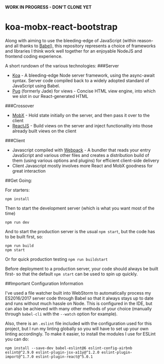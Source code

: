 **WORK IN PROGRESS - DON'T CLONE YET**

# koa-mobx-react-bootstrap

Along with aiming to use the bleeding-edge of JavaScript (within reason- and all thanks to [Babel](https://babeljs.io/)), this repository represents a choice of frameworks and libraries I think work well together for an enjoyable NodeJS and frontend coding experience.

A short rundown of the various technologies:
###Server
- [Koa](http://koajs.com/) - A bleeding-edge Node server framework, using the async-await syntax. Server code compiled back to a widely adopted standard of JavaScript using Babel.
- [Pug](https://github.com/pugjs) (formerly Jade) for views - Concise HTML view engine, into which we slot in our React-generated HTML

###Crossover
- [MobX](https://github.com/mobxjs/mobx "MobX") - Hold state initially on the server, and then pass it over to the client
- [ReactJS](https://facebook.github.io/react/) - Build views on the server and inject functionality into those already built views on the client

###Client
- Javascript compiled with [Webpack](https://webpack.github.io/) - A bundler that reads your entry JavaScript and various other files and creates a distribution build of them (using various options and plugins) for efficient client-side delivery
- Client Javascript mostly involves more React and MobX goodness for great interaction

##Get Going:

For starters:

```
npm install
```

Then to start the development server (which is what you want most of the time)

```
npm run dev
```

And to start the production server is the usual `npm start`, but the code has to be built first, so:
```
npm run build
npm start
```
Or for quick production testing `npm run buildstart`

Before deployment to a production server, your code should always be built first- so that the default `npm start` can be used to spin up quickly.

##Important Configuration Information

I've used a file watcher built into WebStorm to automatically process my ES2016/2017 server code through Babel so that it always stays up to date and runs without much hassle on Node. This is configured in the IDE, but can also be achieved with many other methods of your choice (manually through `babel-cli` with the `--watch` option for example).

Also, there is an `.eslint` file included with the configuration used for this project, but I run my linting globally so you will have to set up your own linting accordingly. To make it easier, to install the modules I use for ESLint you can do: 

```
npm install --save-dev babel-eslint@6 eslint-config-airbnb eslint@^2.9.0 eslint-plugin-jsx-a11y@^1.2.0 eslint-plugin-import@^1.7.0 eslint-plugin-react@^5.0.1
```